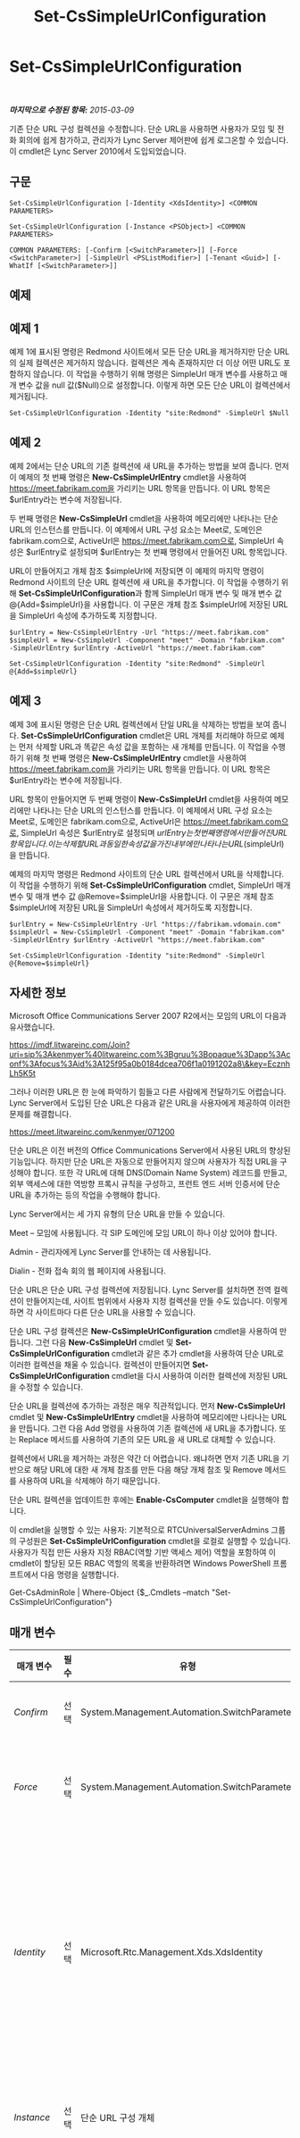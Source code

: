 ﻿---
title: Set-CsSimpleUrlConfiguration
TOCTitle: Set-CsSimpleUrlConfiguration
ms:assetid: f0334ae9-e6c1-4134-8749-af202169bb2a
ms:mtpsurl: https://technet.microsoft.com/ko-kr/library/Gg412991(v=OCS.15)
ms:contentKeyID: 49305471
ms.date: 08/24/2015
mtps_version: v=OCS.15
ms.translationtype: HT
---

# Set-CsSimpleUrlConfiguration

 

_**마지막으로 수정된 항목:** 2015-03-09_

기존 단순 URL 구성 컬렉션을 수정합니다. 단순 URL을 사용하면 사용자가 모임 및 전화 회의에 쉽게 참가하고, 관리자가 Lync Server 제어판에 쉽게 로그온할 수 있습니다. 이 cmdlet은 Lync Server 2010에서 도입되었습니다.

## 구문

    Set-CsSimpleUrlConfiguration [-Identity <XdsIdentity>] <COMMON PARAMETERS>

    Set-CsSimpleUrlConfiguration [-Instance <PSObject>] <COMMON PARAMETERS>

    COMMON PARAMETERS: [-Confirm [<SwitchParameter>]] [-Force <SwitchParameter>] [-SimpleUrl <PSListModifier>] [-Tenant <Guid>] [-WhatIf [<SwitchParameter>]]

## 예제

## 예제 1

예제 1에 표시된 명령은 Redmond 사이트에서 모든 단순 URL을 제거하지만 단순 URL의 실제 컬렉션은 제거하지 않습니다. 컬렉션은 계속 존재하지만 더 이상 어떤 URL도 포함하지 않습니다. 이 작업을 수행하기 위해 명령은 SimpleUrl 매개 변수를 사용하고 매개 변수 값을 null 값($Null)으로 설정합니다. 이렇게 하면 모든 단순 URL이 컬렉션에서 제거됩니다.

    Set-CsSimpleUrlConfiguration -Identity "site:Redmond" -SimpleUrl $Null

## 예제 2

예제 2에서는 단순 URL의 기존 컬렉션에 새 URL을 추가하는 방법을 보여 줍니다. 먼저 이 예제의 첫 번째 명령은 **New-CsSimpleUrlEntry** cmdlet을 사용하여 https://meet.fabrikam.com을 가리키는 URL 항목을 만듭니다. 이 URL 항목은 $urlEntry라는 변수에 저장됩니다.

두 번째 명령은 **New-CsSimpleUrl** cmdlet을 사용하여 메모리에만 나타나는 단순 URL의 인스턴스를 만듭니다. 이 예제에서 URL 구성 요소는 Meet로, 도메인은 fabrikam.com으로, ActiveUrl은 https://meet.fabrikam.com으로, SimpleUrl 속성은 $urlEntry로 설정되며 $urlEntry는 첫 번째 명령에서 만들어진 URL 항목입니다.

URL이 만들어지고 개체 참조 $simpleUrl에 저장되면 이 예제의 마지막 명령이 Redmond 사이트의 단순 URL 컬렉션에 새 URL을 추가합니다. 이 작업을 수행하기 위해 **Set-CsSimpleUrlConfiguration**과 함께 SimpleUrl 매개 변수 및 매개 변수 값 @{Add=$simpleUrl}을 사용합니다. 이 구문은 개체 참조 $simpleUrl에 저장된 URL을 SimpleUrl 속성에 추가하도록 지정합니다.

    $urlEntry = New-CsSimpleUrlEntry -Url "https://meet.fabrikam.com"
    $simpleUrl = New-CsSimpleUrl -Component "meet" -Domain "fabrikam.com" -SimpleUrlEntry $urlEntry -ActiveUrl "https://meet.fabrikam.com"
    
    Set-CsSimpleUrlConfiguration -Identity "site:Redmond" -SimpleUrl @{Add=$simpleUrl}

## 예제 3

예제 3에 표시된 명령은 단순 URL 컬렉션에서 단일 URL을 삭제하는 방법을 보여 줍니다. **Set-CsSimpleUrlConfiguration** cmdlet은 URL 개체를 처리해야 하므로 예제는 먼저 삭제할 URL과 똑같은 속성 값을 포함하는 새 개체를 만듭니다. 이 작업을 수행하기 위해 첫 번째 명령은 **New-CsSimpleUrlEntry** cmdlet을 사용하여 https://meet.fabrikam.com을 가리키는 URL 항목을 만듭니다. 이 URL 항목은 $urlEntry라는 변수에 저장됩니다.

URL 항목이 만들어지면 두 번째 명령이 **New-CsSimpleUrl** cmdlet을 사용하여 메모리에만 나타나는 단순 URL의 인스턴스를 만듭니다. 이 예제에서 URL 구성 요소는 Meet로, 도메인은 fabrikam.com으로, ActiveUrl은 https://meet.fabrikam.com으로, SimpleUrl 속성은 $urlEntry로 설정되며 $urlEntry는 첫 번째 명령에서 만들어진 URL 항목입니다. 이는 삭제할 URL과 동일한 속성 값을 가진 내부에만 나타나는 URL($simpleUrl)을 만듭니다.

예제의 마지막 명령은 Redmond 사이트의 단순 URL 컬렉션에서 URL을 삭제합니다. 이 작업을 수행하기 위해 **Set-CsSimpleUrlConfiguration** cmdlet, SimpleUrl 매개 변수 및 매개 변수 값 @Remove=$simpleUrl을 사용합니다. 이 구문은 개체 참조 $simpleUrl에 저장된 URL을 SimpleUrl 속성에서 제거하도록 지정합니다.

    $urlEntry = New-CsSimpleUrlEntry -Url "https://fabrikam.vdomain.com"
    $simpleUrl = New-CsSimpleUrl -Component "meet" -Domain "fabrikam.com" -SimpleUrlEntry $urlEntry -ActiveUrl "https://meet.fabrikam.com"
    
    Set-CsSimpleUrlConfiguration -Identity "site:Redmond" -SimpleUrl @{Remove=$simpleUrl}

## 자세한 정보

Microsoft Office Communications Server 2007 R2에서는 모임의 URL이 다음과 유사했습니다.

https://imdf.litwareinc.com/Join?uri=sip%3Akenmyer%40litwareinc.com%3Bgruu%3Bopaque%3Dapp%3Aconf%3Afocus%3Aid%3A125f95a0b0184dcea706f1a0191202a8\&key=EcznhLh5K5t

그러나 이러한 URL은 한 눈에 파악하기 힘들고 다른 사람에게 전달하기도 어렵습니다. Lync Server에서 도입된 단순 URL은 다음과 같은 URL을 사용자에게 제공하여 이러한 문제를 해결합니다.

https://meet.litwareinc.com/kenmyer/071200

단순 URL은 이전 버전의 Office Communications Server에서 사용된 URL의 향상된 기능입니다. 하지만 단순 URL은 자동으로 만들어지지 않으며 사용자가 직접 URL을 구성해야 합니다. 또한 각 URL에 대해 DNS(Domain Name System) 레코드를 만들고, 외부 액세스에 대한 역방향 프록시 규칙을 구성하고, 프런트 엔드 서버 인증서에 단순 URL을 추가하는 등의 작업을 수행해야 합니다.

Lync Server에서는 세 가지 유형의 단순 URL을 만들 수 있습니다.

Meet – 모임에 사용됩니다. 각 SIP 도메인에 모임 URL이 하나 이상 있어야 합니다.

Admin - 관리자에게 Lync Server를 안내하는 데 사용됩니다.

Dialin - 전화 접속 회의 웹 페이지에 사용됩니다.

단순 URL은 단순 URL 구성 컬렉션에 저장됩니다. Lync Server를 설치하면 전역 컬렉션이 만들어지는데, 사이트 범위에서 사용자 지정 컬렉션을 만들 수도 있습니다. 이렇게 하면 각 사이트마다 다른 단순 URL을 사용할 수 있습니다.

단순 URL 구성 컬렉션은 **New-CsSimpleUrlConfiguration** cmdlet을 사용하여 만듭니다. 그런 다음 **New-CsSimpleUrl** cmdlet 및 **Set-CsSimpleUrlConfiguration** cmdlet과 같은 추가 cmdlet을 사용하여 단순 URL로 이러한 컬렉션을 채울 수 있습니다. 컬렉션이 만들어지면 **Set-CsSimpleUrlConfiguration** cmdlet을 다시 사용하여 이러한 컬렉션에 저장된 URL을 수정할 수 있습니다.

단순 URL을 컬렉션에 추가하는 과정은 매우 직관적입니다. 먼저 **New-CsSimpleUrl** cmdlet 및 **New-CsSimpleUrlEntry** cmdlet을 사용하여 메모리에만 나타나는 URL을 만듭니다. 그런 다음 Add 명령을 사용하여 기존 컬렉션에 새 URL을 추가합니다. 또는 Replace 메서드를 사용하여 기존의 모든 URL을 새 URL로 대체할 수 있습니다.

컬렉션에서 URL을 제거하는 과정은 약간 더 어렵습니다. 왜냐하면 먼저 기존 URL을 기반으로 해당 URL에 대한 새 개체 참조를 만든 다음 해당 개체 참조 및 Remove 메서드를 사용하여 URL을 삭제해야 하기 때문입니다.

단순 URL 컬렉션을 업데이트한 후에는 **Enable-CsComputer** cmdlet을 실행해야 합니다.

이 cmdlet을 실행할 수 있는 사용자: 기본적으로 RTCUniversalServerAdmins 그룹의 구성원은 **Set-CsSimpleUrlConfiguration** cmdlet을 로컬로 실행할 수 있습니다. 사용자가 직접 만든 사용자 지정 RBAC(역할 기반 액세스 제어) 역할을 포함하여 이 cmdlet이 할당된 모든 RBAC 역할의 목록을 반환하려면 Windows PowerShell 프롬프트에서 다음 명령을 실행합니다.

Get-CsAdminRole | Where-Object {$\_.Cmdlets –match "Set-CsSimpleUrlConfiguration"}

## 매개 변수


<table>
<colgroup>
<col style="width: 25%" />
<col style="width: 25%" />
<col style="width: 25%" />
<col style="width: 25%" />
</colgroup>
<thead>
<tr class="header">
<th>매개 변수</th>
<th>필수</th>
<th>유형</th>
<th>설명</th>
</tr>
</thead>
<tbody>
<tr class="odd">
<td><p><em>Confirm</em></p></td>
<td><p>선택</p></td>
<td><p>System.Management.Automation.SwitchParameter</p></td>
<td><p>명령을 실행하기 전에 확인 메시지를 표시합니다.</p></td>
</tr>
<tr class="even">
<td><p><em>Force</em></p></td>
<td><p>선택</p></td>
<td><p>System.Management.Automation.SwitchParameter</p></td>
<td><p>명령을 실행할 때 발생할 수 있는 심각하지 않은 오류 메시지를 표시하지 않습니다.</p></td>
</tr>
<tr class="odd">
<td><p><em>Identity</em></p></td>
<td><p>선택</p></td>
<td><p>Microsoft.Rtc.Management.Xds.XdsIdentity</p></td>
<td><p>수정할 단순 URL 컬렉션의 고유 식별자입니다. 전역 컬렉션을 수정하려면 -Identity global 구문을 사용합니다. 사이트 범위에서 컬렉션을 수정하려면 -Identity &quot;site:Redmond&quot;와 유사한 구문을 사용합니다.</p>
<p>이 매개 변수가 지정되지 않은 경우 전역 컬렉션이 수정됩니다.</p></td>
</tr>
<tr class="even">
<td><p><em>Instance</em></p></td>
<td><p>선택</p></td>
<td><p>단순 URL 구성 개체</p></td>
<td><p>개별 매개 변수 값을 설정하는 대신 cmdlet에 개체에 대한 참조를 전달할 수 있습니다.</p></td>
</tr>
<tr class="odd">
<td><p><em>SimpleUrl</em></p></td>
<td><p>선택</p></td>
<td><p>System.Management.Automation.PSListModifier</p></td>
<td><p>이 컬렉션에 대해 구성된 단순 URL입니다. 이러한 URL은 <strong>New-SimpleUrl</strong> cmdlet 및 <strong>New-SimpleUrlEntry</strong> cmdlet을 사용하여 만들어야 합니다.</p></td>
</tr>
<tr class="even">
<td><p><em>Tenant</em></p></td>
<td><p>선택</p></td>
<td><p>System.Guid</p></td>
<td><p>해당 단순 URL 구성 설정을 수정할 비즈니스용 Skype Online 테넌트 계정의 GUID(Globally Unique Identifier)입니다. 예를 들면 다음과 같습니다.</p>
<p>–Tenant &quot;38aad667-af54-4397-aaa7-e94c79ec2308&quot;</p>
<p>다음 명령을 실행하여 각 테넌트에 대해 테넌트 ID를 반환할 수 있습니다.</p>
<p>Get-CsTenant | Select-Object DisplayName, TenantID</p></td>
</tr>
<tr class="odd">
<td><p><em>WhatIf</em></p></td>
<td><p>선택</p></td>
<td><p>System.Management.Automation.SwitchParameter</p></td>
<td><p>명령을 실제로 실행하지 않고도 명령이 실행될 경우 발생할 수 있는 현상을 설명합니다.</p></td>
</tr>
</tbody>
</table>


## 입력 형식

Microsoft.Rtc.Management.WritableConfig.Settings.SimpleUrl.SimpleUrlConfiguration 개체입니다. **Set-CsSimpleUrlConfiguration** cmdlet은 단순 URL 구성 개체의 파이프라인된 인스턴스를 허용합니다.

## 반환 형식

없음.

## 참고 항목

#### 기타 리소스

[Get-CsSimpleUrlConfiguration](get-cssimpleurlconfiguration.md)  
[New-CsSimpleUrl](new-cssimpleurl.md)  
[New-CsSimpleUrlConfiguration](new-cssimpleurlconfiguration.md)  
[New-CsSimpleUrlEntry](new-cssimpleurlentry.md)  
[Remove-CsSimpleUrlConfiguration](remove-cssimpleurlconfiguration.md)

